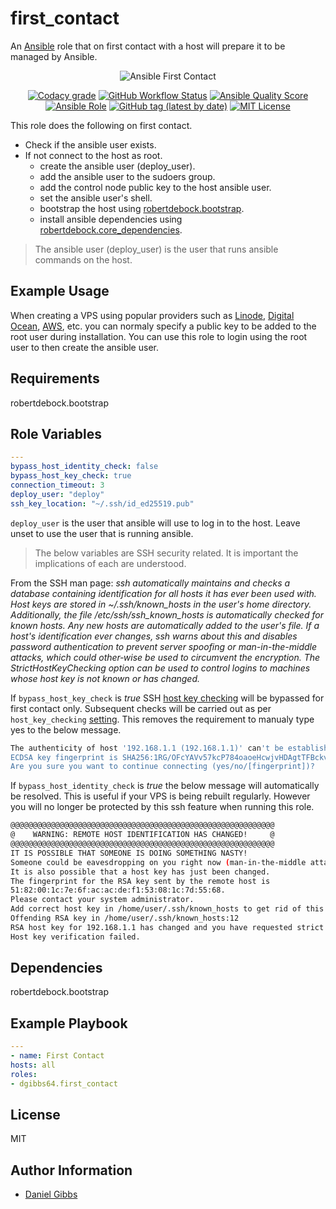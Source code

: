 # first_contact

An [Ansible](https://www.ansible.com) role that on first contact with a host will prepare it to be managed by Ansible.

<p align="center">
  <img src="https://user-images.githubusercontent.com/4478206/202930662-130cf21e-8d0c-4b4d-a9af-682c61b0b62d.png" alt="Ansible First Contact"></a>

<br>
</p>
<p align="center">
<a href="https://app.codacy.com/gh/dgibbs64/ansible-role-first_contact"><img src="https://img.shields.io/codacy/grade/1a892d499efd4dabb73beffa8d64ed01?logo=codacy&style=flat-square" alt="Codacy grade"></a>
<a href="https://github.com/dgibbs64/ansible-role-first_contact/actions/workflows/molecule.yml"><img alt="GitHub Workflow Status" src="https://img.shields.io/github/workflow/status/dgibbs64/ansible-role-first_contact/Ansible%20Molecule?label=molecule&logo=ansible&style=flat-square"></a>
<a href="https://galaxy.ansible.com/dgibbs64/first_contact"><img alt="Ansible Quality Score" src="https://img.shields.io/ansible/quality/60605?logo=ansible&style=flat-square"></a>
<a href="https://galaxy.ansible.com/dgibbs64/first_contact"><img alt="Ansible Role" src="https://img.shields.io/ansible/role/d/60605?color=EE0000&logo=ansible&style=flat-square"></a>
<a href="https://galaxy.ansible.com/dgibbs64/first_contact"><img alt="GitHub tag (latest by date)" src="https://img.shields.io/github/v/tag/dgibbs64/ansible-role-first_contact?color=EE0000&label=release&logo=ansible&style=flat-square"></a>
<a href="/LICENSE.md"><img src="https://img.shields.io/github/license/gameservermanagers/docker-steamcmd?style=flat-square" alt="MIT License"></a>
</p>

This role does the following on first contact.

- Check if the ansible user exists.
- If not connect to the host as root.
  - create the ansible user (deploy_user).
  - add the ansible user to the sudoers group.
  - add the control node public key to the host ansible user.
  - set the ansible user's shell.
  - bootstrap the host using [robertdebock.bootstrap](https://galaxy.ansible.com/robertdebock/bootstrap).
  - install ansible dependencies using [robertdebock.core_dependencies](https://galaxy.ansible.com/robertdebock/core_dependencies).

> The ansible user (deploy_user) is the user that runs ansible commands on the host.

## Example Usage

When creating a VPS using popular providers such as [Linode](https://www.linode.com/docs/products/tools/cloud-manager/guides/manage-ssh-keys/), [Digital Ocean](https://docs.digitalocean.com/products/droplets/how-to/add-ssh-keys/), [AWS](https://docs.aws.amazon.com/opsworks/latest/userguide/security-ssh-access.html), etc. you can normaly specify a public key to be added to the root user during installation. You can use this role to login using the root user to then create the ansible user.

## Requirements

robertdebock.bootstrap

## Role Variables

```yaml
---
bypass_host_identity_check: false
bypass_host_key_check: true
connection_timeout: 3
deploy_user: "deploy"
ssh_key_location: "~/.ssh/id_ed25519.pub"
```

`deploy_user` is the user that ansible will use to log in to the host. Leave unset to use the user that is running ansible.

> The below variables are SSH security related. It is important the implications of each are understood.

From the SSH man page:
_ssh automatically maintains and checks a database containing identification for all hosts it has ever been used with. Host keys are stored in ~/.ssh/known_hosts in the user's home directory. Additionally, the file /etc/ssh/ssh_known_hosts is automatically checked for known hosts. Any new hosts are automatically added to the user's file. If a host's identification ever changes, ssh warns about this and disables password authentication to prevent server spoofing or man-in-the-middle attacks, which could other‐wise be used to circumvent the encryption. The StrictHostKeyChecking option can be used to control logins to machines whose host key is not known or has changed._

If `bypass_host_key_check` is _true_ SSH [host key checking](https://docs.ansible.com/ansible/latest/user_guide/connection_details.html#managing-host-key-checking) will be bypassed for first contact only. Subsequent checks will be carried out as per `host_key_checking` [setting](https://docs.ansible.com/ansible/latest/user_guide/connection_details.html#managing-host-key-checking). This removes the requirement to manualy type yes to the below message.

```bash
The authenticity of host '192.168.1.1 (192.168.1.1)' can't be established.
ECDSA key fingerprint is SHA256:1RG/OFcYAVv57kcP784oaoeHcwjvHDAgtTFBckveoHE.
Are you sure you want to continue connecting (yes/no/[fingerprint])?
```

If `bypass_host_identity_check` is _true_ the below message will automatically be resolved. This is useful if your VPS is being rebuilt regularly. However you will no longer be protected by this ssh feature when running this role.

```bash
@@@@@@@@@@@@@@@@@@@@@@@@@@@@@@@@@@@@@@@@@@@@@@@@@@@@@@@@@@@
@    WARNING: REMOTE HOST IDENTIFICATION HAS CHANGED!     @
@@@@@@@@@@@@@@@@@@@@@@@@@@@@@@@@@@@@@@@@@@@@@@@@@@@@@@@@@@@
IT IS POSSIBLE THAT SOMEONE IS DOING SOMETHING NASTY!
Someone could be eavesdropping on you right now (man-in-the-middle attack)!
It is also possible that a host key has just been changed.
The fingerprint for the RSA key sent by the remote host is
51:82:00:1c:7e:6f:ac:ac:de:f1:53:08:1c:7d:55:68.
Please contact your system administrator.
Add correct host key in /home/user/.ssh/known_hosts to get rid of this message.
Offending RSA key in /home/user/.ssh/known_hosts:12
RSA host key for 192.168.1.1 has changed and you have requested strict checking.
Host key verification failed.
```

## Dependencies

robertdebock.bootstrap

## Example Playbook

```yaml
---
- name: First Contact
hosts: all
roles:
- dgibbs64.first_contact
```

## License

MIT

## Author Information

- [Daniel Gibbs](https://danielgibbs.co.uk)
